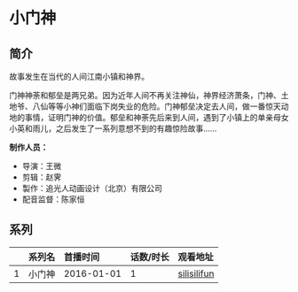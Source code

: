 # 小门神


## 简介

故事发生在当代的人间江南小镇和神界。

门神神荼和郁垒是两兄弟。因为近年人间不再关注神仙，神界经济萧条，门神、土地爷、八仙等等小神们面临下岗失业的危险。门神郁垒决定去人间，做一番惊天动地的事情，证明门神的价值。郁垒和神荼先后来到人间，遇到了小镇上的单亲母女小英和雨儿，之后发生了一系列意想不到的有趣惊险故事……

**制作人员：**
- 导演：王微
- 剪辑：赵霁
- 製作：追光人动画设计（北京）有限公司
- 配音监督：陈家恒



## 系列

|     |   系列名   |   首播时间  | 话数/时长  | 观看地址 |
|:---  |:------    |:----      |:---       |:---  |
| 1 | 小门神 | 2016-01-01 | 1 | [silisilifun](https://www.silisilifun.com/vodplay/39Z7777Z/1/1/)  |



